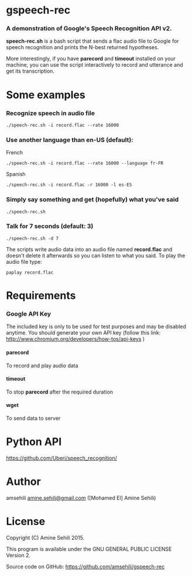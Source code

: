 # gspeech-rec

### A demonstration of Google's Speech Recognition API v2.

**speech-rec.sh** is a bash script that sends a flac audio file to Google for speech recognition and prints the N-best returned hypotheses.

More interestingly, if you have **parecord** and **timeout** installed on your machine, you can use the script interactively to record and utterance and get its transcription.

# Some examples

### Recognize speech in audio file
    ./speech-rec.sh -i record.flac --rate 16000

### Use another language than en-US (default):
French

    ./speech-rec.sh -i record.flac --rate 16000 --language fr-FR

Spanish

    ./speech-rec.sh -i record.flac -r 16000 -l es-ES

### Simply say something and get (hopefully) what you've said
    ./speech-rec.sh
   
### Talk for 7 seconds (default: 3)
    ./speech-rec.sh -d 7
   
The scripts write audio data into an audio file named **record.flac** and doesn't delete it afterwards so you can listen to what you said.
To play the audio file type:

    paplay record.flac
   
# Requirements
### Google API Key
The included key is only to be used for test purposes and may be disabled anytime. You should generate your own API key (follow this link:
http://www.chromium.org/developers/how-tos/api-keys )

#### parecord
To record and play audio data

#### timeout
To stop **parecord** after the required duration

#### wget
To send data to server


# Python API
https://github.com/Uberi/speech_recognition/

# Author
amsehili <amine.sehili@gmail.com> ([Mohamed El] Amine Sehili)

# License
Copyright (C) Amine Sehili 2015.

This program is available under the GNU GENERAL PUBLIC LICENSE Version 2.

Source code on GitHub: https://github.com/amsehili/gspeech-rec


